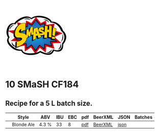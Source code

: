 ![logo](./10_SMaSH_CF184.jpeg)

# 10 SMaSH CF184

## Recipe for a 5 L batch size.

|    | Style | ABV | IBU | EBC | pdf | BeerXML | JSON | Batches |
|----|-------|-----|-----|-----|-----|---------|------|---------|
|    | Blonde Ale | 4.3 % | 33 | 8 | [pdf](./10_SMaSH_CF184.pdf) | [BeerXML](./10_SMaSH_CF184.xml) | [json](./10_SMaSH_CF184.json) | |
